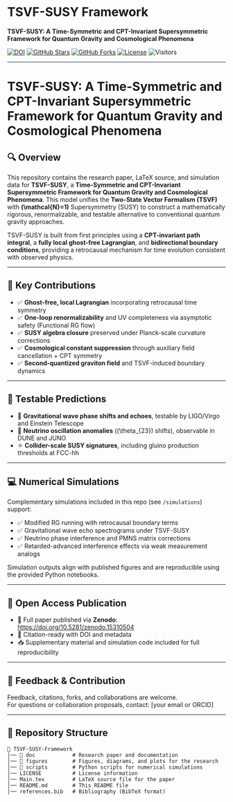 # **TSVF-SUSY Framework**
**TSVF-SUSY: A Time-Symmetric and CPT-Invariant Supersymmetric Framework for Quantum Gravity and Cosmological Phenomena**

[![DOI](https://zenodo.org/badge/DOI/10.5281/zenodo.15241018.svg)](https://zenodo.org/badge/DOI/10.5281/zenodo.15310504.svg)
[![GitHub Stars](https://img.shields.io/github/stars/szk84/TSVF-SUSY-Framework?style=social)](https://github.com/szk84/TSVF-SUSY-Framework/stargazers)
[![GitHub Forks](https://img.shields.io/github/forks/szk84/TSVF-SUSY-Framework?style=social)](https://github.com/szk84/TSVF-SUSY-Framework/network/members)
[![License](https://img.shields.io/github/license/szk84/TSVF-SUSY-Framework)](LICENSE)
![Visitors](https://visitor-badge.laobi.icu/badge?page_id=szk84.TSVF-SUSY-Framework&title=Visitors&color=green)


---

# TSVF-SUSY: A Time-Symmetric and CPT-Invariant Supersymmetric Framework for Quantum Gravity and Cosmological Phenomena

## 🔍 Overview

This repository contains the research paper, LaTeX source, and simulation data for **TSVF-SUSY**, a **Time-Symmetric and CPT-Invariant Supersymmetric Framework for Quantum Gravity and Cosmological Phenomena**. This model unifies the **Two-State Vector Formalism (TSVF)** with **\(\mathcal{N}=1\)** Supersymmetry (SUSY) to construct a mathematically rigorous, renormalizable, and testable alternative to conventional quantum gravity approaches.

TSVF-SUSY is built from first principles using a **CPT-invariant path integral**, a **fully local ghost-free Lagrangian**, and **bidirectional boundary conditions**, providing a retrocausal mechanism for time evolution consistent with observed physics.

---

## 🧠 Key Contributions

- ✅ **Ghost-free, local Lagrangian** incorporating retrocausal time symmetry  
- ✅ **One-loop renormalizability** and UV completeness via asymptotic safety (Functional RG flow)  
- ✅ **SUSY algebra closure** preserved under Planck-scale curvature corrections  
- ✅ **Cosmological constant suppression** through auxiliary field cancellation + CPT symmetry  
- ✅ **Second-quantized graviton field** and TSVF-induced boundary dynamics  

---

## 🔬 Testable Predictions

- 📡 **Gravitational wave phase shifts and echoes**, testable by LIGO/Virgo and Einstein Telescope  
- 🧊 **Neutrino oscillation anomalies** (\(\theta_{23}\) shifts), observable in DUNE and JUNO  
- ⚛️ **Collider-scale SUSY signatures**, including gluino production thresholds at FCC-hh  

---

## 💻 Numerical Simulations

Complementary simulations included in this repo (see `/simulations`) support:

- ✅ Modified RG running with retrocausal boundary terms  
- ✅ Gravitational wave echo spectrograms under TSVF-SUSY  
- ✅ Neutrino phase interference and PMNS matrix corrections  
- ✅ Retarded-advanced interference effects via weak measurement analogs

Simulation outputs align with published figures and are reproducible using the provided Python notebooks.

---

## 🔗 Open Access Publication

- 📄 Full paper published via **Zenodo**: https://doi.org/10.5281/zenodo.15310504
- 🧠 Citation-ready with DOI and metadata  
- 📥 Supplementary material and simulation code included for full reproducibility  

---

## 🤝 Feedback & Contribution

Feedback, citations, forks, and collaborations are welcome.  
For questions or collaboration proposals, contact: [your email or ORCID]

---

## **📂 Repository Structure**
```plaintext
📂 TSVF-SUSY-Framework
│── 📂 doc            # Research paper and documentation  
│── 📂 figures        # Figures, diagrams, and plots for the research  
│── 📂 scripts        # Python scripts for numerical simulations  
│── LICENSE          # License information  
│── Main.tex         # LaTeX source file for the paper  
│── README.md        # This README file  
│── references.bib   # Bibliography (BibTeX format)  


